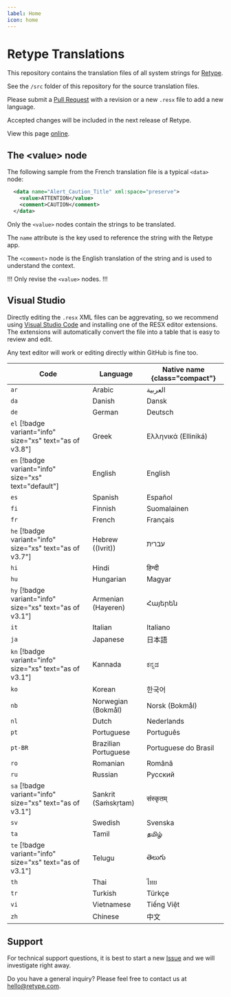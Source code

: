 ```yaml
---
label: Home
icon: home
---
```

# Retype Translations

This repository contains the translation files of all system strings for [Retype](http://retype.com).

See the `/src` folder of this repository for the source translation files.

Please submit a [Pull Request](https://github.com/retypeapp/translations/pulls) with a revision or a new `.resx` file to add a new language.

Accepted changes will be included in the next release of Retype.

View this page [online](https://retypeapp.github.io/retype-translations/).

## The &lt;value&gt; node

The following sample from the French translation file is a typical `<data>` node:

```xml
  <data name="Alert_Caution_Title" xml:space="preserve">
    <value>ATTENTION</value>
    <comment>CAUTION</comment>
  </data>
```

Only the `<value>` nodes contain the strings to be translated.

The `name` attribute is the key used to reference the string with the Retype app.

The `<comment>` node is the English translation of the string and is used to understand the context.

!!!
Only revise the `<value>` nodes.
!!!

## Visual Studio

Directly editing the `.resx` XML files can be aggrevating, so we recommend using [Visual Studio Code](https://code.visualstudio.com/) and installing one of the RESX editor extensions. The extensions will automatically convert the file into a table that is easy to review and edit.

Any text editor will work or editing directly within GitHub is fine too.

Code | Language | Native name {class="compact"}
---  | --- | ---
`ar` | Arabic | العربية
`da` | Danish | Dansk
`de` | German | Deutsch
`el` [!badge variant="info" size="xs" text="as of v3.8"]| Greek | Ελληνικά (Elliniká)
`en` [!badge variant="info" size="xs" text="default"] | English | English
`es` | Spanish | Español
`fi` | Finnish | Suomalainen
`fr` | French | Français
`he` [!badge variant="info" size="xs" text="as of v3.7"] | Hebrew ((Ivrit)) | עברית
`hi` | Hindi | हिन्दी
`hu` | Hungarian | Magyar
`hy` [!badge variant="info" size="xs" text="as of v3.1"] | Armenian (Hayeren) | Հայերեն
`it` | Italian | Italiano
`ja` | Japanese | 日本語
`kn` [!badge variant="info" size="xs" text="as of v3.1"] | Kannada | ಕನ್ನಡ
`ko` | Korean | 한국어
`nb` | Norwegian (Bokmål) | Norsk (Bokmål)
`nl` | Dutch | Nederlands
`pt` | Portuguese | Português
`pt-BR` | Brazilian Portuguese | Portuguese do Brasil
`ro` | Romanian | Română
`ru` | Russian | Русский
`sa` [!badge variant="info" size="xs" text="as of v3.1"] | Sankrit (Saṁskṛtam) | संस्कृतम्
`sv` | Swedish | Svenska
`ta` | Tamil | தமிழ்
`te` [!badge variant="info" size="xs" text="as of v3.1"] | Telugu | తెలుగు
`th` | Thai | ไทย
`tr` | Turkish | Türkçe
`vi` | Vietnamese | Tiếng Việt
`zh` | Chinese | 中文

## Support

For technical support questions, it is best to start a new [Issue](https://github.com/retypeapp/retype/issues) and we will investigate right away.

Do you have a general inquiry? Please feel free to contact us at hello@retype.com.
